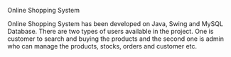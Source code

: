 Online Shopping System

Online Shopping System has been developed on Java, Swing and MySQL Database. 
There are two types of users available in the project. 
One is customer to search and buying the products and the second one is admin who can manage the products, stocks, orders and customer etc.
